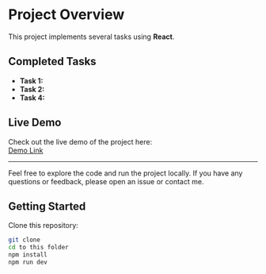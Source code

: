 # Project Overview

This project implements several tasks using **React**.

## Completed Tasks

- **Task 1:** 
- **Task 2:** 
- **Task 4:**


## Live Demo

Check out the live demo of the project here:  
[Demo Link](https://frontend-assignment-henna-pi.vercel.app/)

---

Feel free to explore the code and run the project locally. If you have any questions or feedback, please open an issue or contact me.

## Getting Started

Clone this repository:

```bash
git clone
cd to this folder
npm install
npm run dev
